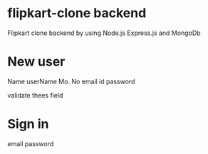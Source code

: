 # flipkart-clone backend

Flipkart clone backend by using Node.js Express.js and MongoDb

# New user

Name
userName
Mo. No
email id
password

validate thees field

# Sign in

email
password
